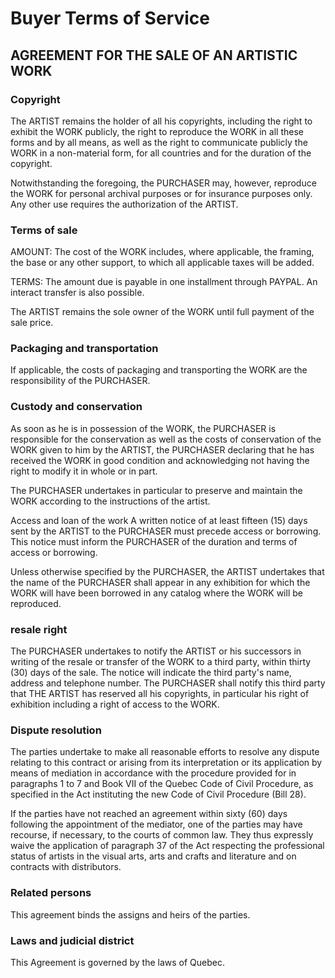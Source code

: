 # Buyer Terms of Service
## AGREEMENT FOR THE SALE OF AN ARTISTIC WORK

### Copyright
The ARTIST remains the holder of all his copyrights, including the right to exhibit the WORK publicly, the right to reproduce the WORK in all these forms and by all means, as well as the right to communicate publicly the WORK in a non-material form, for all countries and for the duration of the copyright.

Notwithstanding the foregoing, the PURCHASER may, however, reproduce the WORK for personal archival purposes or for insurance purposes only. Any other use requires the authorization of the ARTIST.

### Terms of sale
AMOUNT: The cost of the WORK includes, where applicable, the framing, the base or any other support, to which all applicable taxes will be added.

TERMS: The amount due is payable in one installment through PAYPAL. An interact transfer is also possible.

The ARTIST remains the sole owner of the WORK until full payment of the sale price.

### Packaging and transportation
If applicable, the costs of packaging and transporting the WORK are the responsibility of the PURCHASER.

### Custody and conservation
As soon as he is in possession of the WORK, the PURCHASER is responsible for the conservation as well as the costs of conservation of the WORK given to him by the ARTIST, the PURCHASER declaring that he has received the WORK in good condition and acknowledging not having the right to modify it in whole or in part.

The PURCHASER undertakes in particular to preserve and maintain the WORK according to the instructions of the artist.

Access and loan of the work
A written notice of at least fifteen (15) days sent by the ARTIST to the PURCHASER must precede access or borrowing. This notice must inform the PURCHASER of the duration and terms of access or borrowing.

Unless otherwise specified by the PURCHASER, the ARTIST undertakes that the name of the PURCHASER shall appear in any exhibition for which the WORK will have been borrowed in any catalog where the WORK will be reproduced.

### resale right
The PURCHASER undertakes to notify the ARTIST or his successors in writing of the resale or transfer of the WORK to a third party, within thirty (30) days of the sale. The notice will indicate the third party's name, address and telephone number. The PURCHASER shall notify this third party that THE ARTIST has reserved all his copyrights, in particular his right of exhibition including a right of access to the WORK.

### Dispute resolution
The parties undertake to make all reasonable efforts to resolve any dispute relating to this contract or arising from its interpretation or its application by means of mediation in accordance with the procedure provided for in paragraphs 1 to 7 and Book VII of the Quebec Code of Civil Procedure, as specified in the Act instituting the new Code of Civil Procedure (Bill 28).

If the parties have not reached an agreement within sixty (60) days following the appointment of the mediator, one of the parties may have recourse, if necessary, to the courts of common law. They thus expressly waive the application of paragraph 37 of the Act respecting the professional status of artists in the visual arts, arts and crafts and literature and on contracts with distributors.

### Related persons
This agreement binds the assigns and heirs of the parties.

### Laws and judicial district
This Agreement is governed by the laws of Quebec.

